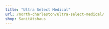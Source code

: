 ```yaml
---
title: "Ultra Select Medical"
url: /north-charleston/ultra-select-medical/
shop: Sanitätshaus
---
```

